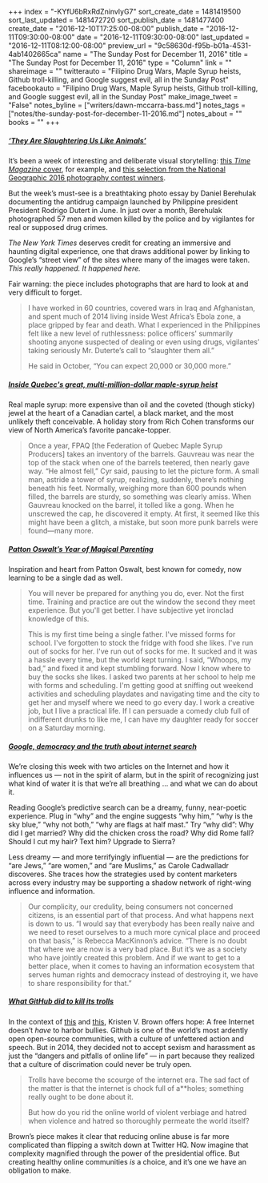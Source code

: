 +++
index = "-KYfU6bRxRdZninvlyG7"
sort_create_date = 1481419500
sort_last_updated = 1481472720
sort_publish_date = 1481477400
create_date = "2016-12-10T17:25:00-08:00"
publish_date = "2016-12-11T09:30:00-08:00"
date = "2016-12-11T09:30:00-08:00"
last_updated = "2016-12-11T08:12:00-08:00"
preview_url = "9c58630d-f95b-b01a-4531-4ab1402665ca"
name = "The Sunday Post for December 11, 2016"
title = "The Sunday Post for December 11, 2016"
type = "Column"
link = ""
shareimage = ""
twitterauto = "Filipino Drug Wars, Maple Syrup heists, Github troll-killing, and Google suggest evil, all in the Sunday Post"
facebookauto = "Filipino Drug Wars, Maple Syrup heists, Github troll-killing, and Google suggest evil, all in the Sunday Post"
make_image_tweet = "False"
notes_byline = ["writers/dawn-mccarra-bass.md"]
notes_tags = ["notes/the-sunday-post-for-december-11-2016.md"]
notes_about = ""
books = ""
+++
<h5><a href="http://www.nytimes.com/interactive/2016/12/07/world/asia/rodrigo-duterte-philippines-drugs-killings.html" title="‘They Are Slaughtering Us Like Animals’ - The New York Times">‘They Are Slaughtering Us Like Animals’</a></h5>

<p>It&#8217;s been a week of interesting and deliberate visual storytelling: <a href="http://forward.com/culture/356537/why-times-trump-cover-is-a-subversive-work-of-political-art/" title="Why Time’s Trump Cover Is a Subversive Work of Political Art - Forward">this <em>Time Magazine</em> cover</a>, for example, and <a href="http://qz.com/859367/2016-national-geographic-nature-photo-contest-an-award-winning-photo-of-a-lonely-arctic-bear-tells-a-story-we-cant-ignore-about-the-future-of-our-planet/" title="An award-winning photo of a lonely Arctic bear tells a story we can’t ignore about the future of our planet - Quartz">this selection from the National Geographic 2016 photography contest winners</a>.</p>

<p>But the week&#8217;s must-see is a breathtaking photo essay by Daniel Berehulak documenting the antidrug campaign launched by Philippine president President Rodrigo Dutert in June. In just over a month, Berehulak photographed 57 men and women killed by the police and by vigilantes for real or supposed drug crimes.</p>

<p><em>The New York Times</em> deserves credit for creating an immersive and haunting digital experience, one that draws additional power by linking to Google&#8217;s &#8220;street view&#8221; of the sites where many of the images were taken. <em>This really happened. It happened here.</em></p>

<p>Fair warning: the piece includes photographs that are hard to look at and very difficult to forget.</p>

<blockquote>

<p>I have worked in 60 countries, covered wars in Iraq and Afghanistan, and spent much of 2014 living inside West Africa’s Ebola zone, a place gripped by fear and death. What I experienced in the Philippines felt like a new level of ruthlessness: police officers' summarily shooting anyone suspected of dealing or even using drugs, vigilantes’ taking seriously Mr. Duterte’s call to “slaughter them all.”</p>

<p>He said in October, “You can expect 20,000 or 30,000 more.”</p>

</blockquote>

<h5><a href="http://www.vanityfair.com/news/2016/12/maple-syrup-heist" title="Inside Quebec's great, multi-million-dollar maple-syrup heist - Vanity Fair">Inside Quebec's great, multi-million-dollar maple-syrup heist</a></h5>

<p>Real maple syrup: more expensive than oil and the coveted (though sticky) jewel at the heart of a Canadian cartel, a black market, and the most unlikely theft conceivable. A holiday story from Rich Cohen transforms our view of North America&#8217;s favorite pancake-topper.</p>

<blockquote>
<p>Once a year, FPAQ [the Federation of Quebec Maple Syrup Producers] takes an inventory of the barrels. Gauvreau was near the top of the stack when one of the barrels teetered, then nearly gave way. “He almost fell,” Cyr said, pausing to let the picture form. A small man, astride a tower of syrup, realizing, suddenly, there’s nothing beneath his feet. Normally, weighing more than 600 pounds when filled, the barrels are sturdy, so something was clearly amiss. When Gauvreau knocked on the barrel, it tolled like a gong. When he unscrewed the cap, he discovered it empty. At first, it seemed like this might have been a glitch, a mistake, but soon more punk barrels were found—many more. </p>

</blockquote>

<h5><a href="http://www.gq.com/story/patton-oswalt-fatherhood-moty" title="Patton Oswalt’s Year of Magical Parenting - GQ">Patton Oswalt’s Year of Magical Parenting</a></h5>

<p>Inspiration and heart from Patton Oswalt, best known for comedy, now learning to be a single dad as well.</p>

<blockquote>
<p>
You will never be prepared for anything you do, ever. Not the first time. Training and practice are out the window the second they meet experience. But you'll get better. I have subjective yet ironclad knowledge of this.</p>

<p>This is my first time being a single father. I've missed forms for school. I've forgotten to stock the fridge with food she likes. I've run out of socks for her. I've run out of socks for me. It sucked and it was a hassle every time, but the world kept turning. I said, “Whoops, my bad,” and fixed it and kept stumbling forward. Now I know where to buy the socks she likes. I asked two parents at her school to help me with forms and scheduling. I'm getting good at sniffing out weekend activities and scheduling playdates and navigating time and the city to get her and myself where we need to go every day. I work a creative job, but I live a practical life. If I can persuade a comedy club full of indifferent drunks to like me, I can have my daughter ready for soccer on a Saturday morning.
</p>

</blockquote>

<h5><a href="https://www.theguardian.com/technology/2016/dec/04/google-democracy-truth-internet-search-facebook" title="Google, democracy and the truth about internet search - The Guardian">Google, democracy and the truth about internet search</a></h5>

<p>We&#8217;re closing this week with two articles on the Internet and how it influences us — not in the spirit of alarm, but in the spirit of recognizing just what kind of water it is that we&#8217;re all breathing &#8230; and what we can do about it.</p>

<p>Reading Google&#8217;s predictive search can be a dreamy, funny, near-poetic experience. Plug in &#8220;why&#8221; and the engine suggests &#8220;why him,&#8221; &#8220;why is the sky blue,&#8221; &#8220;why not both,&#8221; &#8220;why are flags at half mast.&#8221; Try &#8220;why did&#8221;: Why did I get married? Why did the chicken cross the road? Why did Rome fall? Should I cut my hair? Text him? Upgrade to Sierra?</p>

<p>Less dreamy — and more terrifyingly influential — are the predictions for &#8220;are Jews,&#8221; &#8220;are women,&#8221; and &#8220;are Muslims,&#8221; as Carole Cadwalladr discoveres. She traces how the strategies used by content marketers across every industry may be supporting a shadow network of right-wing influence and information.</p>

<blockquote>
<p>Our complicity, our credulity, being consumers not concerned citizens, is an essential part of that process. And what happens next is down to us. “I would say that everybody has been really naive and we need to reset ourselves to a much more cynical place and proceed on that basis,” is Rebecca MacKinnon’s advice. “There is no doubt that where we are now is a very bad place. But it’s we as a society who have jointly created this problem. And if we want to get to a better place, when it comes to having an information ecosystem that serves human rights and democracy instead of destroying it, we have to share responsibility for that.”</p>

</blockquote>

<h5><a href="http://fusion.net/story/369325/how-to-stop-online-harassment/" title="What GitHub did to kill its trolls - Fusion">What GitHub did to kill its trolls</a></h5>

<p>In the context of <a href="https://www.washingtonpost.com/posteverything/wp/2016/12/08/im-the-union-leader-donald-trump-attacked-im-tired-of-being-lied-to-about-our-jobs/">this</a> and <a href="https://www.washingtonpost.com/politics/this-is-what-happens-when-donald-trump-attacks-a-private-citizen-on-twitter/2016/12/08/a1380ece-bd62-11e6-91ee-1adddfe36cbe_story.html">this</a>, Kristen V. Brown offers hope: A free Internet doesn&#8217;t <em>have</em> to harbor bullies. Github is one of the world&#8217;s most ardently open open-source communities, with a culture of unfettered action and speech. But in 2014, they decided not to accept sexism and harassment as just the &#8220;dangers and pitfalls of online life&#8221; — in part because they realized that a culture of discrimation could never be truly open.</p>

<blockquote>
<p>Trolls have become the scourge of the internet era. The sad fact of the matter is that the internet is chock full of a**holes; something really ought to be done about it.</p>

<p>But how do you rid the online world of violent verbiage and hatred when violence and hatred so thoroughly permeate the world itself?</p>

</blockquote>

<p>Brown&#8217;s piece makes it clear that reducing online abuse is far more complicated than flipping a switch down at Twitter HQ. Now imagine that complexity magnified through the power of the presidential office. But creating healthy online communities <em>is</em> a choice, and it&#8217;s one we have an obligation to make.</p>